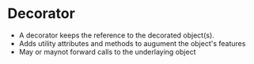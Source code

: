 # Decorator
- A decorator keeps the reference to the decorated object(s).
- Adds utility attributes and methods to augument the object's features
- May or maynot forward calls to the underlaying object